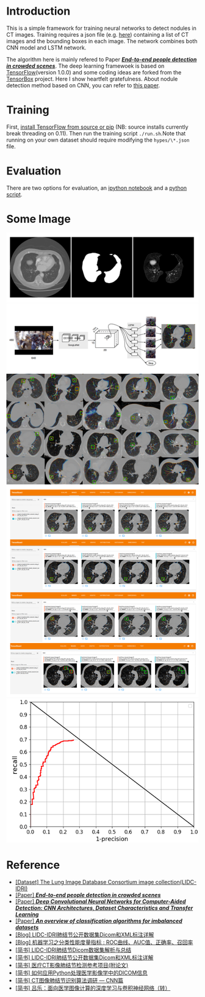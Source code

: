 # Introduction

This is a simple framework for training neural networks to detect nodules in CT images. Training requires a json file (e.g. [here](https://github.com/zhwhong/lidc_nodule_detection/blob/master/CNN_LSTM/hypes/lstm_rezoom_lung.json)) containing a list of CT images and the bounding boxes in each image. The network combines both CNN model and LSTM network.

The algorithm here is mainly refered to Paper [***End-to-end people detection in crowded scenes***](https://arxiv.org/abs/1506.04878).
The deep learning framewoek is based on [TensorFlow](https://github.com/tensorflow/tensorflow)(version 1.0.0) and some coding ideas are forked from the [TensorBox](https://github.com/TensorBox/TensorBox) project. Here I show heartfelt gratefulness.
About nodule detection method based on CNN, you can refer to [this paper](https://arxiv.org/abs/1602.03409).

# Training

First, [install TensorFlow from source or pip](https://www.tensorflow.org/versions/r0.11/get_started/os_setup#pip-installation) (NB: source installs currently break threading on 0.11). Then run the training script `./run.sh`.Note that running on your own dataset should require modifying the `hypes/\*.json` file.

# Evaluation

There are two options for evaluation, an [ipython notebook](https://github.com/zhwhong/lidc_nodule_detection/blob/master/CNN_LSTM/evaluate.ipynb) and a [python script](https://github.com/zhwhong/lidc_nodule_detection/blob/master/CNN_LSTM/evaluate.py).

# Some Image

![](images/parenchyma.png)
![](images/detect.png)
![](images/result_example.png)
![](images/tensorboard.png)
![](images/test.png)

# Reference

- [[Dataset] The Lung Image Database Consortium image collection(LIDC-IDRI)](https://wiki.cancerimagingarchive.net/display/Public/LIDC-IDRI)
- [[Paper] ***End-to-end people detection in crowded scenes***](https://arxiv.org/abs/1506.04878)
- [[Paper] ***Deep Convolutional Neural Networks for Computer-Aided Detection: CNN Architectures, Dataset Characteristics and Transfer Learning***](https://arxiv.org/abs/1602.03409)
- [[Paper] ***An overview of classification algorithms for imbalanced datasets***](http://www.ijetae.com/files/Volume2Issue4/IJETAE_0412_07.pdf)
- [[Blog] LIDC-IDRI肺结节公开数据集Dicom和XML标注详解](http://zhwhong.ml/2017/03/27/LIDC-Dicom-data-and-XML-annotation-parse/)
- [[Blog] 机器学习之分类性能度量指标 : ROC曲线、AUC值、正确率、召回率](http://zhwhong.ml/2017/04/14/ROC-AUC-Precision-Recall-analysis/)
- [[简书] LIDC-IDRI肺结节Dicom数据集解析与总结](http://www.jianshu.com/p/9c1facf70b01)
- [[简书] LIDC-IDRI肺结节公开数据集Dicom和XML标注详解](http://www.jianshu.com/p/c4e9e18195eb)
- [[简书] 医疗CT影像肺结节检测参考项目(附论文)](http://www.jianshu.com/p/14df9c48453a)
- [[简书] 如何应用Python处理医学影像学中的DICOM信息](http://www.jianshu.com/p/df64088e9b6b)
- [[简书] CT图像肺结节识别算法调研 — CNN篇](http://www.jianshu.com/p/e7dbad9e48ff)
- [[简书] 吕乐：面向医学图像计算的深度学习与卷积神经网络（转）](http://www.jianshu.com/p/d29223ee2cb2)

